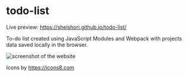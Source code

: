 # todo-list

Live preview: https://sheishori.github.io/todo-list/

To-do list created using JavaScript Modules and Webpack with projects data saved locally in the browser.

<img src="https://user-images.githubusercontent.com/92861357/186127397-df13d485-14c5-4b87-8491-4b5b1030a69f.png" alt="screenshot of the website">

Icons by https://icons8.com
